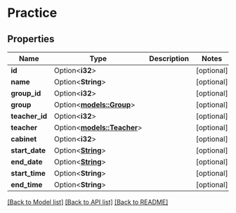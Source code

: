 # Practice

## Properties

Name | Type | Description | Notes
------------ | ------------- | ------------- | -------------
**id** | Option<**i32**> |  | [optional]
**name** | Option<**String**> |  | [optional]
**group_id** | Option<**i32**> |  | [optional]
**group** | Option<[**models::Group**](Group.md)> |  | [optional]
**teacher_id** | Option<**i32**> |  | [optional]
**teacher** | Option<[**models::Teacher**](Teacher.md)> |  | [optional]
**cabinet** | Option<**i32**> |  | [optional]
**start_date** | Option<[**String**](string.md)> |  | [optional]
**end_date** | Option<[**String**](string.md)> |  | [optional]
**start_time** | Option<**String**> |  | [optional]
**end_time** | Option<**String**> |  | [optional]

[[Back to Model list]](../README.md#documentation-for-models) [[Back to API list]](../README.md#documentation-for-api-endpoints) [[Back to README]](../README.md)


